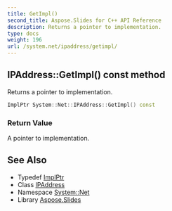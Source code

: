 ```yaml
---
title: GetImpl()
second_title: Aspose.Slides for C++ API Reference
description: Returns a pointer to implementation.
type: docs
weight: 196
url: /system.net/ipaddress/getimpl/
---
```

## IPAddress::GetImpl() const method


Returns a pointer to implementation.

```cpp
ImplPtr System::Net::IPAddress::GetImpl() const
```


### Return Value

A pointer to implementation.

## See Also

* Typedef [ImplPtr](../implptr/)
* Class [IPAddress](../)
* Namespace [System::Net](../../)
* Library [Aspose.Slides](../../../)